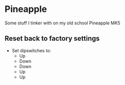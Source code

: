 # Pineapple
Some stuff I tinker with on my old school Pineapple MK5

## Reset back to factory settings
* Set dipswitches to:
  * Up
  * Down
  * Down
  * Up
  * Up

